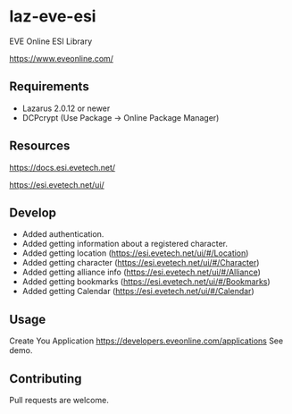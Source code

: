 # laz-eve-esi
EVE Online ESI Library

https://www.eveonline.com/


## Requirements
* Lazarus 2.0.12 or newer
* DCPcrypt (Use Package -> Online Package Manager)

## Resources
https://docs.esi.evetech.net/

https://esi.evetech.net/ui/

## Develop
* Added authentication.
* Added getting information about a registered character.
* Added getting location (https://esi.evetech.net/ui/#/Location)
* Added getting character (https://esi.evetech.net/ui/#/Character)
* Added getting alliance info (https://esi.evetech.net/ui/#/Alliance)
* Added getting bookmarks (https://esi.evetech.net/ui/#/Bookmarks)
* Added getting Calendar (https://esi.evetech.net/ui/#/Calendar)


## Usage
Create You Application https://developers.eveonline.com/applications
See demo.

## Contributing
Pull requests are welcome.
